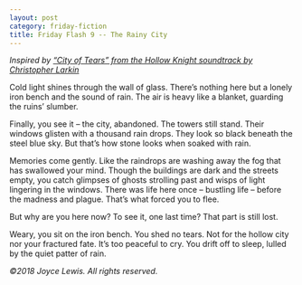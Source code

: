 ```yaml
---
layout: post
category: friday-fiction
title: Friday Flash 9 -- The Rainy City
---
```


*Inspired by [“City of Tears” from the Hollow Knight soundtrack by Christopher Larkin](https://www.youtube.com/watch?v=1unm0LS10ao)*

Cold light shines through the wall of glass. There’s nothing here but a lonely iron bench and the sound of rain. The air is heavy like a blanket, guarding the ruins’ slumber.

<!--excerpt-->

Finally, you see it – the city, abandoned. The towers still stand. Their windows glisten with a thousand rain drops. They look so black beneath the steel blue sky. But that’s how stone looks when soaked with rain.

Memories come gently. Like the raindrops are washing away the fog that has swallowed your mind. Though the buildings are dark and the streets empty, you catch glimpses of ghosts strolling past and wisps of light lingering in the windows. There was life here once – bustling life – before the madness and plague. That’s what forced you to flee.

But why are you here now? To see it, one last time? That part is still lost.

Weary, you sit on the iron bench. You shed no tears. Not for the hollow city nor your fractured fate. It’s too peaceful to cry. You drift off to sleep, lulled by the quiet patter of rain.

*&copy;2018 Joyce Lewis. All rights reserved.*
